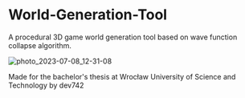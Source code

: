 # World-Generation-Tool
A procedural 3D game world generation tool based on wave function collapse algorithm. 

![photo_2023-07-08_12-31-08](https://github.com/DEV742/World-Generation-Tool/assets/32599868/8d0ea993-c707-404a-b99b-d0eddfa44e48)

Made for the bachelor's thesis at Wrocław University of Science and Technology by dev742
